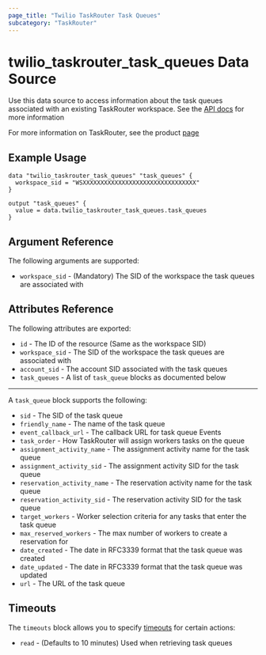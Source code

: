 ```yaml
---
page_title: "Twilio TaskRouter Task Queues"
subcategory: "TaskRouter"
---
```


# twilio_taskrouter_task_queues Data Source

Use this data source to access information about the task queues associated with an existing TaskRouter workspace. See the [API docs](https://www.twilio.com/docs/taskrouter/api/task-queue) for more information

For more information on TaskRouter, see the product [page](https://www.twilio.com/taskrouter)

## Example Usage

```hcl
data "twilio_taskrouter_task_queues" "task_queues" {
  workspace_sid = "WSXXXXXXXXXXXXXXXXXXXXXXXXXXXXXXXX"
}

output "task_queues" {
  value = data.twilio_taskrouter_task_queues.task_queues
}
```

## Argument Reference

The following arguments are supported:

- `workspace_sid` - (Mandatory) The SID of the workspace the task queues are associated with

## Attributes Reference

The following attributes are exported:

- `id` - The ID of the resource (Same as the workspace SID)
- `workspace_sid` - The SID of the workspace the task queues are associated with
- `account_sid` - The account SID associated with the task queues
- `task_queues` - A list of `task_queue` blocks as documented below

---

A `task_queue` block supports the following:

- `sid` - The SID of the task queue
- `friendly_name` - The name of the task queue
- `event_callback_url` - The callback URL for task queue Events
- `task_order` - How TaskRouter will assign workers tasks on the queue
- `assignment_activity_name` - The assignment activity name for the task queue
- `assignment_activity_sid` - The assignment activity SID for the task queue
- `reservation_activity_name` - The reservation activity name for the task queue
- `reservation_activity_sid` - The reservation activity SID for the task queue
- `target_workers` - Worker selection criteria for any tasks that enter the task queue
- `max_reserved_workers` - The max number of workers to create a reservation for
- `date_created` - The date in RFC3339 format that the task queue was created
- `date_updated` - The date in RFC3339 format that the task queue was updated
- `url` - The URL of the task queue

## Timeouts

The `timeouts` block allows you to specify [timeouts](https://www.terraform.io/docs/configuration/resources.html#timeouts) for certain actions:

- `read` - (Defaults to 10 minutes) Used when retrieving task queues
